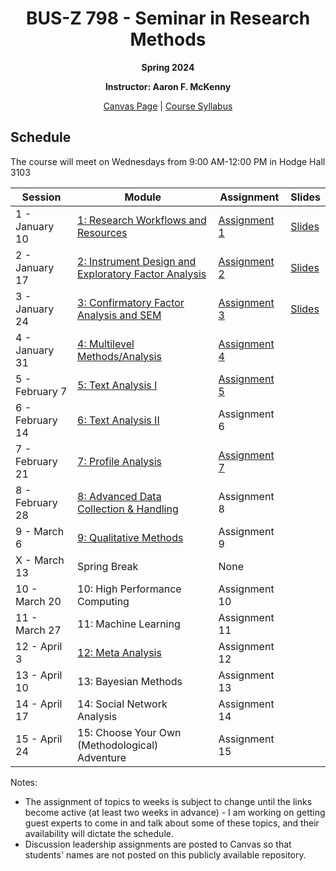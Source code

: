 <h1 align="center">BUS-Z 798 - Seminar in Research Methods</h1>
<p align="center"><b>Spring 2024</b></p>

<p align="center"><b>Instructor: Aaron F. McKenny</b></p>

<p align="center"><a href="https://iu.instructure.com/courses/2200447/">Canvas Page</a> | <a href="./documents/Z798-Syllabus.docx">Course Syllabus</a></p>

## Schedule

The course will meet on Wednesdays from 9:00 AM-12:00 PM in Hodge Hall 3103

| Session | Module | Assignment | Slides |
| ----------- | ----------- | ----------- | ----------- |
| 1 - January 10 | [1: Research Workflows and Resources](./documents/workflows_resources.md) | [Assignment 1](./assignments/workflows_resources.md) | [Slides](./slides/BUS_Z_798_Week_1.pptx) |
| 2 - January 17 | [2: Instrument Design and Exploratory Factor Analysis](./documents/inst_design_efa.md) | [Assignment 2](./assignments/inst_design_efa.md) | [Slides](./slides/BUS_Z_798_Week_2.pptx) |
| 3 - January 24 | [3: Confirmatory Factor Analysis and SEM](./documents/cfa_sem.md) | [Assignment 3](./assignments/cfa_sem.md) | [Slides](./slides/BUS_Z_798_Week_3.pptx) |
| 4 - January 31 | [4: Multilevel Methods/Analysis](./documents/multilevel.md) | [Assignment 4](./assignments/multilevel.md) | |
| 5 - February 7 | [5: Text Analysis I](./documents/text_analysis_i.md) | [Assignment 5](./assignments/text_analysis_i.md) | |
| 6 - February 14 | [6: Text Analysis II](./documents/text_analysis_ii.md) | Assignment 6 | |
| 7 - February 21 | [7: Profile Analysis](./documents/profile_analysis.md) | [Assignment 7](./assignments/profile_analysis.md) | |
| 8 - February 28 | [8: Advanced Data Collection & Handling](./documents/advanced_data.md) | Assignment 8 | |
| 9 - March 6 | [9: Qualitative Methods](./documents/qualitative.md) | Assignment 9 | |
| X - March 13 | Spring Break | None | |
| 10 - March 20 | 10: High Performance Computing | Assignment 10 | |
| 11 - March 27 | 11: Machine Learning | Assignment 11 | |
| 12 - April 3 | [12: Meta Analysis](./documents/meta_analysis.md) | Assignment 12 | |
| 13 - April 10 | 13: Bayesian Methods | Assignment 13 | |
| 14 - April 17 | 14: Social Network Analysis | Assignment 14 | |
| 15 - April 24 | 15: Choose Your Own (Methodological) Adventure | Assignment 15 | |

Notes:
* The assignment of topics to weeks is subject to change until the links become active (at least two weeks in advance) - I am working on getting guest experts to come in and talk about some of these topics, and their availability will dictate the schedule.
* Discussion leadership assignments are posted to Canvas so that students' names are not posted on this publicly available repository.
